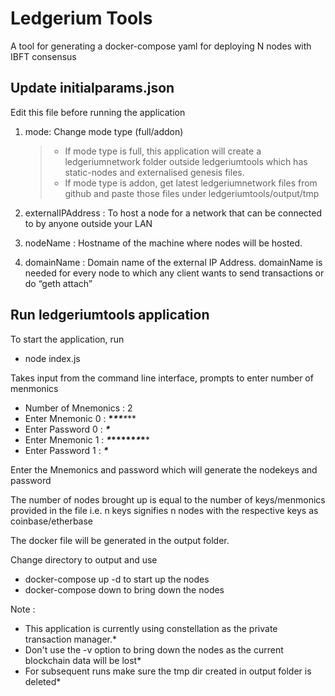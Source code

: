 Ledgerium Tools
===============

A tool for generating a docker-compose yaml for deploying N nodes with
IBFT consensus

Update initialparams.json
-------------------------

Edit this file before running the application

1.  mode: Change mode type (full/addon)

    > -   If mode type is full, this application will create a
    >     ledgeriumnetwork folder outside ledgeriumtools which has
    >     static-nodes and externalised genesis files.
    > -   If mode type is addon, get latest ledgeriumnetwork files from
    >     github and paste those files under ledgeriumtools/output/tmp

2.  externalIPAddress : To host a node for a network that can be
    connected to by anyone outside your LAN
3.  nodeName : Hostname of the machine where nodes will be hosted.
4.  domainName : Domain name of the external IP Address. domainName is
    needed for every node to which any client wants to send transactions
    or do “geth attach”

Run ledgeriumtools application
------------------------------

To start the application, run

-   node index.js

Takes input from the command line interface, prompts to enter number of
menmonics

-   Number of Mnemonics : 2
-   Enter Mnemonic 0 : ******\**********\********\****\****
-   Enter Password 0 : *******\********
-   Enter Mnemonic 1 : *********\************\********\****\***\*
-   Enter Password 1 : *******\********

Enter the Mnemonics and password which will generate the nodekeys and
password

The number of nodes brought up is equal to the number of keys/menmonics
provided in the file i.e. n keys signifies n nodes with the respective
keys as coinbase/etherbase

The docker file will be generated in the output folder.

Change directory to output and use

-   docker-compose up -d to start up the nodes
-   docker-compose down to bring down the nodes

Note :

-   This application is currently using constellation as the
    private transaction manager.\*
-   Don't use the -v option to bring down the nodes as the current
    blockchain data will be lost\*
-   For subsequent runs make sure the tmp dir created in output folder
    is deleted\*

